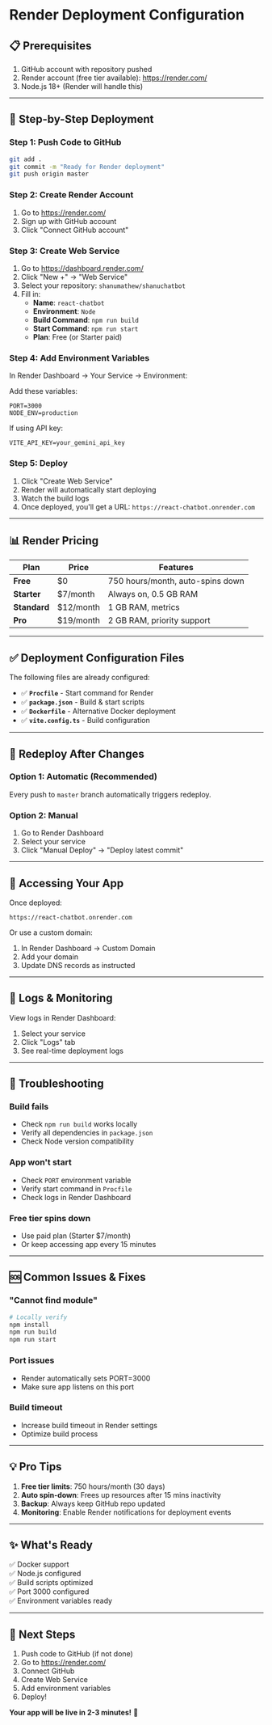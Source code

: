 # Render Deployment Configuration

## 📋 Prerequisites

1. GitHub account with repository pushed
2. Render account (free tier available): https://render.com/
3. Node.js 18+ (Render will handle this)

---

## 🚀 Step-by-Step Deployment

### Step 1: Push Code to GitHub
```bash
git add .
git commit -m "Ready for Render deployment"
git push origin master
```

### Step 2: Create Render Account
1. Go to https://render.com/
2. Sign up with GitHub account
3. Click "Connect GitHub account"

### Step 3: Create Web Service
1. Go to https://dashboard.render.com/
2. Click "New +" → "Web Service"
3. Select your repository: `shanumathew/shanuchatbot`
4. Fill in:
   - **Name**: `react-chatbot`
   - **Environment**: `Node`
   - **Build Command**: `npm run build`
   - **Start Command**: `npm run start`
   - **Plan**: Free (or Starter paid)

### Step 4: Add Environment Variables
In Render Dashboard → Your Service → Environment:

Add these variables:
```
PORT=3000
NODE_ENV=production
```

If using API key:
```
VITE_API_KEY=your_gemini_api_key
```

### Step 5: Deploy
1. Click "Create Web Service"
2. Render will automatically start deploying
3. Watch the build logs
4. Once deployed, you'll get a URL: `https://react-chatbot.onrender.com`

---

## 📊 Render Pricing

| Plan | Price | Features |
|------|-------|----------|
| **Free** | $0 | 750 hours/month, auto-spins down |
| **Starter** | $7/month | Always on, 0.5 GB RAM |
| **Standard** | $12/month | 1 GB RAM, metrics |
| **Pro** | $19/month | 2 GB RAM, priority support |

---

## ✅ Deployment Configuration Files

The following files are already configured:

- ✅ **`Procfile`** - Start command for Render
- ✅ **`package.json`** - Build & start scripts
- ✅ **`Dockerfile`** - Alternative Docker deployment
- ✅ **`vite.config.ts`** - Build configuration

---

## 🔄 Redeploy After Changes

### Option 1: Automatic (Recommended)
Every push to `master` branch automatically triggers redeploy.

### Option 2: Manual
1. Go to Render Dashboard
2. Select your service
3. Click "Manual Deploy" → "Deploy latest commit"

---

## 🔗 Accessing Your App

Once deployed:
```
https://react-chatbot.onrender.com
```

Or use a custom domain:
1. In Render Dashboard → Custom Domain
2. Add your domain
3. Update DNS records as instructed

---

## 📝 Logs & Monitoring

View logs in Render Dashboard:
1. Select your service
2. Click "Logs" tab
3. See real-time deployment logs

---

## 🚨 Troubleshooting

### Build fails
- Check `npm run build` works locally
- Verify all dependencies in `package.json`
- Check Node version compatibility

### App won't start
- Check `PORT` environment variable
- Verify start command in `Procfile`
- Check logs in Render Dashboard

### Free tier spins down
- Use paid plan (Starter $7/month)
- Or keep accessing app every 15 minutes

---

## 🆘 Common Issues & Fixes

### "Cannot find module"
```bash
# Locally verify
npm install
npm run build
npm run start
```

### Port issues
- Render automatically sets PORT=3000
- Make sure app listens on this port

### Build timeout
- Increase build timeout in Render settings
- Optimize build process

---

## 💡 Pro Tips

1. **Free tier limits**: 750 hours/month (30 days)
2. **Auto spin-down**: Frees up resources after 15 mins inactivity
3. **Backup**: Always keep GitHub repo updated
4. **Monitoring**: Enable Render notifications for deployment events

---

## ✨ What's Ready

✅ Docker support  
✅ Node.js configured  
✅ Build scripts optimized  
✅ Port 3000 configured  
✅ Environment variables ready  

---

## 🎯 Next Steps

1. Push code to GitHub (if not done)
2. Go to https://render.com/
3. Connect GitHub
4. Create Web Service
5. Add environment variables
6. Deploy!

**Your app will be live in 2-3 minutes!** 🚀
